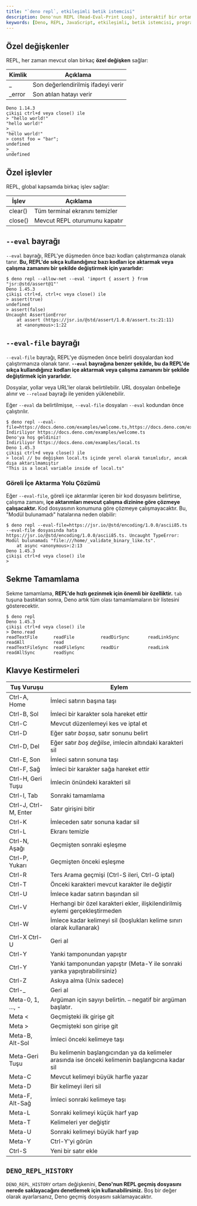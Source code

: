 ```yaml
---
title: "`deno repl`, etkileşimli betik istemcisi"
description: Deno'nun REPL (Read-Eval-Print Loop), interaktif bir ortamda JavaScript kodunu çalıştırmak için güçlü bir araçtır. Kullanıcılar, özel değişkenler ve işlevlerle etkileşimde bulunarak hızlı bir şekilde geri bildirim alabilirler. REPL, kodu kolayca çalıştırmak için çeşitli bayraklar ve kısayollar sunmaktadır.
keywords: [Deno, REPL, JavaScript, etkileşimli, betik istemcisi, programlama, kod çalıştırma]
---
```


## Özel değişkenler

REPL, her zaman mevcut olan birkaç **özel değişken** sağlar:

| Kimlik    | Açıklama                            |
| ---------- | ------------------------------------ |
| _          | Son değerlendirilmiş ifadeyi verir  |
| _error     | Son atılan hatayı verir              |

```console
Deno 1.14.3
çikişi ctrl+d veya close() ile
> "hello world!"
"hello world!"
> _
"hello world!"
> const foo = "bar";
undefined
> _
undefined
```

## Özel işlevler

REPL, global kapsamda birkaç işlev sağlar:

| İşlev    | Açıklama                       |
| -------- | --------------------------------- |
| clear()  | Tüm terminal ekranını temizler  |
| close()  | Mevcut REPL oturumunu kapatır    |

## `--eval` bayrağı

`--eval` bayrağı, REPL'ye düşmeden önce bazı kodları çalıştırmanıza olanak tanır. **Bu, REPL'de sıkça kullandığınız bazı kodları içe aktarmak veya çalışma zamanını bir şekilde değiştirmek için yararlıdır:**

```console
$ deno repl --allow-net --eval 'import { assert } from "jsr:@std/assert@1"'
Deno 1.45.3
çikişi ctrl+d, ctrl+c veya close() ile
> assert(true)
undefined
> assert(false)
Uncaught AssertionError
    at assert (https://jsr.io/@std/assert/1.0.0/assert.ts:21:11)
    at <anonymous>:1:22
```

## `--eval-file` bayrağı

`--eval-file` bayrağı, REPL'ye düşmeden önce belirli dosyalardan kod çalıştırmanıza olanak tanır. **`--eval` bayrağına benzer şekilde, bu da REPL'de sıkça kullandığınız kodları içe aktarmak veya çalışma zamanını bir şekilde değiştirmek için yararlıdır.**

Dosyalar, yollar veya URL'ler olarak belirtilebilir. URL dosyaları önbelleğe alınır ve `--reload` bayrağı ile yeniden yüklenebilir.

Eğer `--eval` da belirtilmişse, `--eval-file` dosyaları `--eval` kodundan önce çalıştırılır.

```console
$ deno repl --eval-file=https://docs.deno.com/examples/welcome.ts,https://docs.deno.com/examples/local.ts
İndiriliyor https://docs.deno.com/examples/welcome.ts
Deno'ya hoş geldiniz!
İndiriliyor https://docs.deno.com/examples/local.ts
Deno 1.45.3
çikişi ctrl+d veya close() ile
> local // bu değişken local.ts içinde yerel olarak tanımlıdır, ancak dışa aktarılmamıştır
"This is a local variable inside of local.ts"
```

### Göreli İçe Aktarma Yolu Çözümü

Eğer `--eval-file`, göreli içe aktarımlar içeren bir kod dosyasını belirtirse, çalışma zamanı, **içe aktarımları mevcut çalışma dizinine göre çözmeye çalışacaktır.** Kod dosyasının konumuna göre çözmeye çalışmayacaktır. Bu, "Modül bulunamadı" hatalarına neden olabilir:

```console
$ deno repl --eval-file=https://jsr.io/@std/encoding/1.0.0/ascii85.ts
--eval-file dosyasında hata https://jsr.io/@std/encoding/1.0.0/ascii85.ts. Uncaught TypeError: Modül bulunamadı "file:///home/_validate_binary_like.ts".
    at async <anonymous>:2:13
Deno 1.45.3
çikişi ctrl+d veya close() ile
>
```

## Sekme Tamamlama

Sekme tamamlama, **REPL'de hızlı gezinmek için önemli bir özelliktir.** `tab` tuşuna bastıktan sonra, Deno artık tüm olası tamamlamaların bir listesini gösterecektir.

```console
$ deno repl
Deno 1.45.3
çikişi ctrl+d veya close() ile
> Deno.read
readTextFile      readFile          readDirSync       readLinkSync      readAll           read
readTextFileSync  readFileSync      readDir           readLink          readAllSync       readSync
```

## Klavye Kestirmeleri

| Tuş Vuruşu             | Eylem                                                                                           |
| --------------------- | ------------------------------------------------------------------------------------------------ |
| Ctrl-A, Home          | İmleci satırın başına taşı                       |
| Ctrl-B, Sol           | İmleci bir karakter sola hareket ettir         |
| Ctrl-C                | Mevcut düzenlemeyi kes ve iptal et             |
| Ctrl-D                | Eğer satır _boşsa_, satır sonunu belirt        |
| Ctrl-D, Del           | Eğer satır _boş değilse_, imlecin altındaki karakteri sil |
| Ctrl-E, Son           | İmleci satırın sonuna taşı                       |
| Ctrl-F, Sağ           | İmleci bir karakter sağa hareket ettir         |
| Ctrl-H, Geri Tuşu    | İmlecin önündeki karakteri sil                |
| Ctrl-I, Tab           | Sonraki tamamlama                              |
| Ctrl-J, Ctrl-M, Enter | Satır girişini bitir                           |
| Ctrl-K                | İmleceden satır sonuna kadar sil                |
| Ctrl-L                | Ekranı temizle                                 |
| Ctrl-N, Aşağı         | Geçmişten sonraki eşleşme                     |
| Ctrl-P, Yukarı        | Geçmişten önceki eşleşme                       |
| Ctrl-R                | Ters Arama geçmişi (Ctrl-S ileri, Ctrl-G iptal)     |
| Ctrl-T                | Önceki karakteri mevcut karakter ile değiştir   |
| Ctrl-U                | İmlece kadar satırın başından sil                 |
| Ctrl-V                | Herhangi bir özel karakteri ekler, ilişkilendirilmiş eylemi gerçekleştirmeden           |
| Ctrl-W                | İmlece kadar kelimeyi sil (boşlukları kelime sınırı olarak kullanarak)                      |
| Ctrl-X Ctrl-U         | Geri al                                         |
| Ctrl-Y                | Yanki tamponundan yapıştır                      |
| Ctrl-Y                | Yanki tamponundan yapıştır (Meta-Y ile sonraki yanka yapıştırabilirsiniz)                      |
| Ctrl-Z                | Askıya alma (Unix sadece)                          |
| Ctrl-_                | Geri al                                         |
| Meta-0, 1, ..., -     | Argüman için sayıyı belirtin. `–` negatif bir argüman başlatır.   |
| Meta &lt;             | Geçmişteki ilk girişe git                         |
| Meta &gt;             | Geçmişteki son girişe git                         |
| Meta-B, Alt-Sol       | İmleci önceki kelimeye taşı                      |
| Meta-Geri Tuşu       | Bu kelimenin başlangıcından ya da kelimeler arasında ise önceki kelimenin başlangıcına kadar sil |
| Meta-C                | Mevcut kelimeyi büyük harfle yazar              |
| Meta-D                | Bir kelimeyi ileri sil                            |
| Meta-F, Alt-Sağ      | İmleci sonraki kelimeye taşı                     |
| Meta-L                | Sonraki kelimeyi küçük harf yap                  |
| Meta-T                | Kelimeleri yer değiştir                          |
| Meta-U                | Sonraki kelimeyi büyük harf yap                  |
| Meta-Y                | Ctrl-Y'yi görün                                  |
| Ctrl-S                | Yeni bir satır ekle                              |

## `DENO_REPL_HISTORY`

`DENO_REPL_HISTORY` ortam değişkenini, **Deno'nun REPL geçmiş dosyasını nerede saklayacağını denetlemek için kullanabilirsiniz.** Boş bir değer olarak ayarlarsanız, Deno geçmiş dosyasını saklamayacaktır.